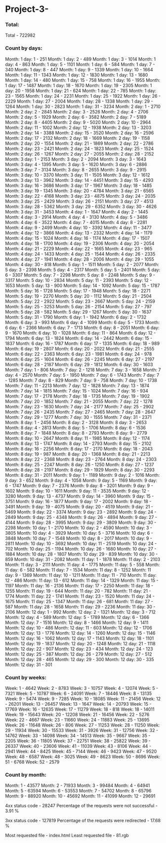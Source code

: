 # Project-3-

### Total:
Total - 722982


### Count by days:
Month: 1 day: 1 - 251
Month: 1 day: 2 - 489
Month: 1 day: 3 - 1014
Month: 1 day: 4 - 863
Month: 1 day: 5 - 1101
Month: 1 day: 6 - 584
Month: 1 day: 7 - 340
Month: 1 day: 8 - 447
Month: 1 day: 9 - 1339
Month: 1 day: 10 - 1664
Month: 1 day: 11 - 1343
Month: 1 day: 12 - 1830
Month: 1 day: 13 - 1680
Month: 1 day: 14 - 480
Month: 1 day: 15 - 758
Month: 1 day: 16 - 1955
Month: 1 day: 17 - 1487
Month: 1 day: 18 - 1670
Month: 1 day: 19 - 2305
Month: 1 day: 20 - 1958
Month: 1 day: 21 - 624
Month: 1 day: 22 - 785
Month: 1 day: 23 - 1565
Month: 1 day: 24 - 2231
Month: 1 day: 25 - 1922
Month: 1 day: 26 - 2229
Month: 1 day: 27 - 2004
Month: 1 day: 28 - 1338
Month: 1 day: 29 - 1264
Month: 1 day: 30 - 2823
Month: 1 day: 31 - 3234
Month: 2 day: 1 - 2710
Month: 2 day: 2 - 2845
Month: 2 day: 3 - 2526
Month: 2 day: 4 - 2706
Month: 2 day: 5 - 1929
Month: 2 day: 6 - 3582
Month: 2 day: 7 - 5189
Month: 2 day: 8 - 4405
Month: 2 day: 9 - 5020
Month: 2 day: 10 - 2964
Month: 2 day: 11 - 1002
Month: 2 day: 12 - 1938
Month: 2 day: 13 - 3203
Month: 2 day: 14 - 3388
Month: 2 day: 15 - 3520
Month: 2 day: 16 - 2596
Month: 2 day: 17 - 2132
Month: 2 day: 18 - 1669
Month: 2 day: 19 - 1158
Month: 2 day: 20 - 1554
Month: 2 day: 21 - 1869
Month: 2 day: 22 - 2786
Month: 2 day: 23 - 2421
Month: 2 day: 24 - 1823
Month: 2 day: 25 - 1524
Month: 2 day: 26 - 1267
Month: 2 day: 27 - 2055
Month: 2 day: 28 - 2152
Month: 3 day: 1 - 2153
Month: 3 day: 2 - 2094
Month: 3 day: 3 - 1643
Month: 3 day: 4 - 1395
Month: 3 day: 5 - 1620
Month: 3 day: 6 - 2886
Month: 3 day: 7 - 3134
Month: 3 day: 8 - 2655
Month: 3 day: 9 - 2915
Month: 3 day: 10 - 3370
Month: 3 day: 11 - 1505
Month: 3 day: 12 - 1612
Month: 3 day: 13 - 3962
Month: 3 day: 14 - 4451
Month: 3 day: 15 - 4293
Month: 3 day: 16 - 3686
Month: 3 day: 17 - 1967
Month: 3 day: 18 - 1485
Month: 3 day: 19 - 1345
Month: 3 day: 20 - 4784
Month: 3 day: 21 - 6565
Month: 3 day: 22 - 4168
Month: 3 day: 23 - 4875
Month: 3 day: 24 - 2035
Month: 3 day: 25 - 2429
Month: 3 day: 26 - 2151
Month: 3 day: 27 - 4513
Month: 3 day: 28 - 5362
Month: 3 day: 29 - 6352
Month: 3 day: 30 - 4626
Month: 3 day: 31 - 3453
Month: 4 day: 1 - 1647
Month: 4 day: 2 - 1445
Month: 4 day: 3 - 2914
Month: 4 day: 4 - 3130
Month: 4 day: 5 - 3486
Month: 4 day: 6 - 3522
Month: 4 day: 7 - 4015
Month: 4 day: 8 - 2281
Month: 4 day: 9 - 2499
Month: 4 day: 10 - 3392
Month: 4 day: 11 - 3477
Month: 4 day: 12 - 3866
Month: 4 day: 13 - 2332
Month: 4 day: 14 - 1179
Month: 4 day: 15 - 1024
Month: 4 day: 16 - 1174
Month: 4 day: 17 - 1507
Month: 4 day: 18 - 1700
Month: 4 day: 19 - 2306
Month: 4 day: 20 - 2054
Month: 4 day: 21 - 2229
Month: 4 day: 22 - 1665
Month: 4 day: 23 - 965
Month: 4 day: 24 - 1433
Month: 4 day: 25 - 1544
Month: 4 day: 26 - 2335
Month: 4 day: 27 - 1941
Month: 4 day: 28 - 2006
Month: 4 day: 29 - 1055
Month: 4 day: 30 - 818
Month: 5 day: 1 - 1511
Month: 5 day: 2 - 2077
Month: 5 day: 3 - 2398
Month: 5 day: 4 - 2317
Month: 5 day: 5 - 2401
Month: 5 day: 6 - 3307
Month: 5 day: 7 - 2298
Month: 5 day: 8 - 2248
Month: 5 day: 9 - 3317
Month: 5 day: 10 - 2834
Month: 5 day: 11 - 2393
Month: 5 day: 12 - 1653
Month: 5 day: 13 - 900
Month: 5 day: 14 - 1092
Month: 5 day: 15 - 1787
Month: 5 day: 16 - 1728
Month: 5 day: 17 - 1948
Month: 5 day: 18 - 2271
Month: 5 day: 19 - 2270
Month: 5 day: 20 - 1112
Month: 5 day: 21 - 2504
Month: 5 day: 22 - 2922
Month: 5 day: 23 - 2667
Month: 5 day: 24 - 2159
Month: 5 day: 25 - 3253
Month: 5 day: 26 - 2154
Month: 5 day: 27 - 797
Month: 5 day: 28 - 582
Month: 5 day: 29 - 1267
Month: 5 day: 30 - 1637
Month: 5 day: 31 - 1790
Month: 6 day: 1 - 1942
Month: 6 day: 2 - 1732
Month: 6 day: 3 - 993
Month: 6 day: 4 - 1099
Month: 6 day: 5 - 1733
Month: 6 day: 6 - 2366
Month: 6 day: 7 - 1713
Month: 6 day: 8 - 2051
Month: 6 day: 9 - 1670
Month: 6 day: 10 - 1028
Month: 6 day: 11 - 864
Month: 6 day: 12 - 1794
Month: 6 day: 13 - 1824
Month: 6 day: 14 - 2442
Month: 6 day: 15 - 1837
Month: 6 day: 16 - 1787
Month: 6 day: 17 - 1335
Month: 6 day: 18 - 989
Month: 6 day: 19 - 2807
Month: 6 day: 20 - 2022
Month: 6 day: 21 - 2555
Month: 6 day: 22 - 2363
Month: 6 day: 23 - 1981
Month: 6 day: 24 - 978
Month: 6 day: 25 - 1604
Month: 6 day: 26 - 2245
Month: 6 day: 27 - 2197
Month: 6 day: 28 - 2187
Month: 6 day: 29 - 1812
Month: 6 day: 30 - 1603
Month: 7 day: 1 - 806
Month: 7 day: 2 - 1218
Month: 7 day: 3 - 1658
Month: 7 day: 4 - 2570
Month: 7 day: 5 - 1950
Month: 7 day: 6 - 1743
Month: 7 day: 7 - 1285
Month: 7 day: 8 - 829
Month: 7 day: 9 - 758
Month: 7 day: 10 - 1738
Month: 7 day: 11 - 2213
Month: 7 day: 12 - 1828
Month: 7 day: 13 - 1874
Month: 7 day: 14 - 1815
Month: 7 day: 15 - 1024
Month: 7 day: 16 - 934
Month: 7 day: 17 - 2178
Month: 7 day: 18 - 1735
Month: 7 day: 19 - 1902
Month: 7 day: 20 - 1852
Month: 7 day: 21 - 2055
Month: 7 day: 22 - 1278
Month: 7 day: 23 - 1630
Month: 7 day: 24 - 2177
Month: 7 day: 25 - 2902
Month: 7 day: 26 - 2435
Month: 7 day: 27 - 2465
Month: 7 day: 28 - 2647
Month: 7 day: 29 - 1277
Month: 7 day: 30 - 1555
Month: 7 day: 31 - 2371
Month: 8 day: 1 - 2456
Month: 8 day: 2 - 3128
Month: 8 day: 3 - 2653
Month: 8 day: 4 - 2813
Month: 8 day: 5 - 1706
Month: 8 day: 6 - 1536
Month: 8 day: 7 - 1848
Month: 8 day: 8 - 2793
Month: 8 day: 9 - 2779
Month: 8 day: 10 - 2647
Month: 8 day: 11 - 1985
Month: 8 day: 12 - 1174
Month: 8 day: 13 - 1747
Month: 8 day: 14 - 2793
Month: 8 day: 15 - 2102
Month: 8 day: 16 - 2256
Month: 8 day: 17 - 2170
Month: 8 day: 18 - 2043
Month: 8 day: 19 - 987
Month: 8 day: 20 - 1368
Month: 8 day: 21 - 2213
Month: 8 day: 22 - 2368
Month: 8 day: 23 - 2764
Month: 8 day: 24 - 2303
Month: 8 day: 25 - 2247
Month: 8 day: 26 - 1250
Month: 8 day: 27 - 1237
Month: 8 day: 28 - 2197
Month: 8 day: 29 - 1929
Month: 8 day: 30 - 2293
Month: 8 day: 31 - 2011
Month: 9 day: 1 - 1189
Month: 9 day: 2 - 1016
Month: 9 day: 3 - 652
Month: 9 day: 4 - 1058
Month: 9 day: 5 - 1169
Month: 9 day: 6 - 1747
Month: 9 day: 7 - 2376
Month: 9 day: 8 - 3201
Month: 9 day: 9 - 1602
Month: 9 day: 10 - 1611
Month: 9 day: 11 - 3535
Month: 9 day: 12 - 3280
Month: 9 day: 13 - 4737
Month: 9 day: 14 - 3960
Month: 9 day: 15 - 3751
Month: 9 day: 16 - 1877
Month: 9 day: 17 - 2002
Month: 9 day: 18 - 3491
Month: 9 day: 19 - 4075
Month: 9 day: 20 - 4519
Month: 9 day: 21 - 5469
Month: 9 day: 22 - 3374
Month: 9 day: 23 - 2892
Month: 9 day: 24 - 2849
Month: 9 day: 25 - 4348
Month: 9 day: 26 - 4894
Month: 9 day: 27 - 4144
Month: 9 day: 28 - 3995
Month: 9 day: 29 - 3809
Month: 9 day: 30 - 2298
Month: 10 day: 1 - 2170
Month: 10 day: 2 - 4590
Month: 10 day: 3 - 3805
Month: 10 day: 4 - 3929
Month: 10 day: 5 - 3716
Month: 10 day: 6 - 3848
Month: 10 day: 7 - 1548
Month: 10 day: 8 - 2017
Month: 10 day: 9 - 2811
Month: 10 day: 10 - 3692
Month: 10 day: 11 - 2519
Month: 10 day: 24 - 702
Month: 10 day: 25 - 1194
Month: 10 day: 26 - 1680
Month: 10 day: 27 - 1884
Month: 10 day: 28 - 1807
Month: 10 day: 29 - 839
Month: 10 day: 30 - 859
Month: 10 day: 31 - 2082
Month: 11 day: 1 - 1878
Month: 11 day: 2 - 2103
Month: 11 day: 3 - 2111
Month: 11 day: 4 - 1775
Month: 11 day: 5 - 558
Month: 11 day: 6 - 582
Month: 11 day: 7 - 1534
Month: 11 day: 8 - 1252
Month: 11 day: 9 - 1369
Month: 11 day: 10 - 1211
Month: 11 day: 11 - 710
Month: 11 day: 12 - 486
Month: 11 day: 13 - 612
Month: 11 day: 14 - 1329
Month: 11 day: 15 - 1197
Month: 11 day: 16 - 2136
Month: 11 day: 17 - 2250
Month: 11 day: 18 - 1255
Month: 11 day: 19 - 644
Month: 11 day: 20 - 782
Month: 11 day: 21 - 1774
Month: 11 day: 22 - 1741
Month: 11 day: 23 - 1520
Month: 11 day: 24 - 1675
Month: 11 day: 25 - 1347
Month: 11 day: 26 - 681
Month: 11 day: 27 - 587
Month: 11 day: 28 - 1658
Month: 11 day: 29 - 2236
Month: 11 day: 30 - 2106
Month: 12 day: 1 - 992
Month: 12 day: 2 - 1321
Month: 12 day: 3 - 712
Month: 12 day: 4 - 589
Month: 12 day: 5 - 1789
Month: 12 day: 6 - 1366
Month: 12 day: 7 - 1516
Month: 12 day: 8 - 1466
Month: 12 day: 9 - 1411
Month: 12 day: 10 - 486
Month: 12 day: 11 - 603
Month: 12 day: 12 - 1706
Month: 12 day: 13 - 1776
Month: 12 day: 14 - 1260
Month: 12 day: 15 - 1146
Month: 12 day: 16 - 1062
Month: 12 day: 17 - 1143
Month: 12 day: 18 - 1101
Month: 12 day: 19 - 1837
Month: 12 day: 20 - 1248
Month: 12 day: 21 - 1118
Month: 12 day: 22 - 907
Month: 12 day: 23 - 434
Month: 12 day: 24 - 123
Month: 12 day: 25 - 387
Month: 12 day: 26 - 279
Month: 12 day: 27 - 512
Month: 12 day: 28 - 465
Month: 12 day: 29 - 300
Month: 12 day: 30 - 335
Month: 12 day: 31 - 301


### Count by weeks:
Week: 1 - 4642
Week: 2 - 8783
Week: 3 - 10757
Week: 4 - 12074
Week: 5 - 7321
Week: 5 - 10787
Week: 6 - 24091
Week: 7 - 18446
Week: 8 - 13135
Week: 9 - 5474
Week: 9 - 7285
Week: 10 - 18085
Week: 11 - 21456
Week: 12 - 26201
Week: 13 - 26457
Week: 13 - 1647
Week: 14 - 20793
Week: 15 - 17769
Week: 16 - 12635
Week: 17 - 11279
Week: 18 - 818
Week: 18 - 14011
Week: 19 - 15643
Week: 20 - 12208
Week: 21 - 16456
Week: 22 - 5276
Week: 22 - 4667
Week: 23 - 11660
Week: 24 - 11883
Week: 25 - 13695
Week: 26 - 11648
Week: 26 - 806
Week: 27 - 11253
Week: 28 - 11250
Week: 29 - 11934
Week: 30 - 15533
Week: 31 - 3926
Week: 31 - 12756
Week: 32 - 14762
Week: 33 - 14098
Week: 34 - 14513
Week: 35 - 9667
Week: 35 - 2205
Week: 36 - 11805
Week: 37 - 22751
Week: 38 - 25822
Week: 39 - 26337
Week: 40 - 23606
Week: 41 - 11039
Week: 43 - 8106
Week: 44 - 2941
Week: 44 - 8425
Week: 45 - 7144
Week: 46 - 9423
Week: 47 - 9520
Week: 48 - 6587
Week: 48 - 3025
Week: 49 - 8623
Week: 50 - 8696
Week: 51 - 6768
Week: 52 - 2579


### Count by month:
Month: 1 - 43577
Month: 2 - 71933
Month: 3 - 99484
Month: 4 - 64941
Month: 5 - 63594
Month: 6 - 53553
Month: 7 - 54702
Month: 8 - 65796
Month: 9 - 88920
Month: 10 - 45692
Month: 11 - 41099
Month: 12 - 29691



4xx status code - 28247
Percentage of the requests were not successful -  3.91 %

3xx status code - 127819
Percentage of the requests were redirected  -  17.68 %

Most requested file - index.html
Least requested file - 81.rgb

